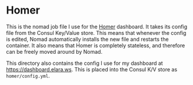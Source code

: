 # Homer

This is the nomad job file I use for the [Homer](https://github.com/bastienwirtz/homer/) dashboard. It takes its config file from the Consul Key/Value store. This means that whenever the config is edited, Nomad automatically installs the new file and restarts the container. It also means that Homer is completely stateless, and therefore can be freely moved around by Nomad.

This directory also contains the config I use for my dashboard at https://dashboard.elara.ws. This is placed into the Consul K/V store as `homer/config.yml`.